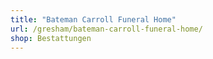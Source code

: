 ```yaml
---
title: "Bateman Carroll Funeral Home"
url: /gresham/bateman-carroll-funeral-home/
shop: Bestattungen
---
```


